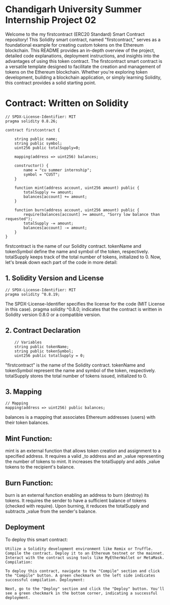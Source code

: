 # Chandigarh University Summer Internship Project 02

Welcome to the my firstcontract (ERC20 Standard) Smart Contract repository! This Solidity smart contract, named "firstcontract," serves as a foundational example for creating custom tokens on the Ethereum blockchain. This README provides an in-depth overview of the project, detailed code explanations, deployment instructions, and insights into the advantages of using this token contract. The firstcontract smart contract is a versatile template designed to facilitate the creation and management of tokens on the Ethereum blockchain. Whether you're exploring token development, building a blockchain application, or simply learning Solidity, this contract provides a solid starting point.

# Contract: Written on Solidity 

```solidity
// SPDX-License-Identifier: MIT
pragma solidity 0.8.26;

contract firstcontract {

    string public name;
    string public symbol;
    uint256 public totalSupply=0;

    mapping(address => uint256) balances;

    constructor() {
        name = "cu summer internship";
        symbol = "CUST";
    }

    function mint(address account, uint256 amount) public {
        totalSupply += amount;
        balances[account] += amount;
    }

    function burn(address account, uint256 amount) public {    
        require(balances[account] >= amount, "Sorry low balance than requested");
        totalSupply -= amount;
        balances[account] -= amount;
    }
}
```

firstcontract is the name of our Solidity contract. tokenName and tokenSymbol define the name and symbol of the token, respectively. totalSupply keeps track of the total number of tokens, initialized to 0. Now, let's break down each part of the code in more detail:

## 1. Solidity Version and License
```
// SPDX-License-Identifier: MIT
pragma solidity ^0.8.19;
```
The SPDX-License-Identifier specifies the license for the code (MIT License in this case). pragma solidity ^0.8.0; indicates that the contract is written in Solidity version 0.8.0 or a compatible version.

## 2. Contract Declaration
```
    // Variables
    string public tokenName;
    string public tokenSymbol;
    uint256 public totalSupply = 0;
```

"firstcontract" is the name of the Solidity contract. tokenName and tokenSymbol represent the name and symbol of the token, respectively. totalSupply stores the total number of tokens issued, initialized to 0.

## 3. Mapping

```
// Mapping
mapping(address => uint256) public balances;
```

balances is a mapping that associates Ethereum addresses (users) with their token balances.

## Mint Function:

mint is an external function that allows token creation and assignment to a specified address. It requires a valid _to address and an _value representing the number of tokens to mint. It increases the totalSupply and adds _value tokens to the recipient's balance.

## Burn Function:

burn is an external function enabling an address to burn (destroy) its tokens. It requires the sender to have a sufficient balance of tokens (checked with require). Upon burning, it reduces the totalSupply and subtracts _value from the sender's balance.

## Deployment
To deploy this smart contract:
```
Utilize a Solidity development environment like Remix or Truffle. Compile the contract. Deploy it to an Ethereum testnet or the mainnet. Interact with the contract using tools like MyEtherWallet or MetaMask. Compilation:

To deploy this contract, navigate to the "Compile" section and click the "Compile" button. A green checkmark on the left side indicates successful compilation. Deployment:

Next, go to the "Deploy" section and click the "Deploy" button. You'll see a green checkmark in the bottom corner, indicating a successful deployment.
```
